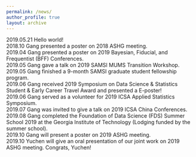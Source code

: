 ```yaml
---
permalink: /news/
author_profile: true
layout: archive
---
```

2019.05.21 Hello world! 
<br> 2018.10 Gang presented a poster on 2018 ASHG meeting.
<br> 2019.04 Gang presented a poster on 2019 Bayesian, Fiducial, and Frequentist (BFF) Conferences.
<br> 2019.05 Gang gave a talk on 2019 SAMSI MUMS Transition Workshop.
<br> 2019.05 Gang finished a 9-month SAMSI graduate student fellowship program.
<br> 2019.06 Gang received 2019 Symposium on Data Science & Statistics Student & Early Career Travel Award and presented a E-poster!
<br> 2019.06 Gang served as a volunteer for 2019 ICSA Applied Statistics Symposium. 
<br> 2019.07 Gang was invited to give a talk on 2019 ICSA China Conferences.
<br> 2019.08 Gang completed the Foundation of Data Science (FDS) Summer School 2019 at the Georgia Institute of Technology (Lodging funded by the summer school). 
<br> 2019.10 Gang will present a poster on 2019 ASHG meeting.
<br> 2019.10 Yuchen will give an oral presentation of our joint work on 2019 ASHG meeting. Congrats, Yuchen! 
 
